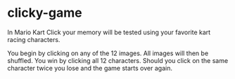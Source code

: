 # clicky-game

In Mario Kart Click your memory will be tested using your favorite kart racing characters.  

You begin by clicking on any of the 12 images.  All images will then be shuffled.  You win by clicking all 12 characters.  Should you click on the same character twice you lose and the game starts over again.